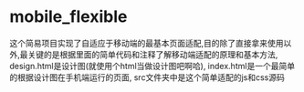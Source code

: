 # mobile_flexible
这个简易项目实现了自适应于移动端的最基本页面适配,目的除了直接拿来使用以外,最关键的是根据里面的简单代码和注释了解移动端适配的原理和基本方法,
design.html是设计图(就使用个html当做设计图吧啊哈),
index.html是一个最简单的根据设计图在手机端运行的页面,
src文件夹中是这个简单适配的js和css源码
